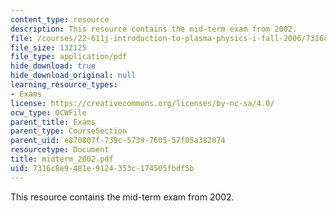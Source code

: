 ```yaml
---
content_type: resource
description: This resource contains the mid-term exam from 2002.
file: /courses/22-611j-introduction-to-plasma-physics-i-fall-2006/7316c8e9481e9124353c174505fbdf5b_midterm_2002.pdf
file_size: 132125
file_type: application/pdf
hide_download: true
hide_download_original: null
learning_resource_types:
- Exams
license: https://creativecommons.org/licenses/by-nc-sa/4.0/
ocw_type: OCWFile
parent_title: Exams
parent_type: CourseSection
parent_uid: e870807f-739c-5739-7605-57f05a382074
resourcetype: Document
title: midterm_2002.pdf
uid: 7316c8e9-481e-9124-353c-174505fbdf5b
---
```

This resource contains the mid-term exam from 2002.